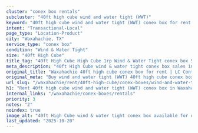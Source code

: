 ```yaml
---
cluster: "conex box rentals"
subcluster: "40ft high cube wind and water tight (WWT)"
keyword: "40ft high cube wind and water tight (WWT) conex box for rent Waxahachie, TX"
intent: "Transactional-Local"
page_type: "Location-Product"
city: "Waxahachie, TX"
service_type: "conex box"
condition: "Wind & Water Tight"
size: "40ft High Cube"
title_tag: "40ft High Cube High Cube 1rp Wind & Water Tight conex box Sales in Waxahachie | LC Container"
meta_description: "40ft High Cube wind & water tight conex box sales in Waxahachie. High cube containers with extra height. Fast delivery, competitive pricing. Serving conex boxes area. Quote ID: 4T5. Call (214) 524-4168 for your free quote today."
original_title: "Waxahachie 40ft high cube conex box for rent | LC Container"
original_meta: "Buy wind and water tight (WWT) 40ft high cube conex box rent with local delivery in Waxahachie, TX. LC Container — local Since 2003. Request a fast quote today."
url_slug: "/waxahachie/rent/40ft-high-cube/conex-boxes/wind-and-water-tight-wwt"
h1: "Rent 40ft high cube wind and water tight (WWT) conex box in Waxahachie"
internal_links: "/waxahachie/conex-boxes/rentals"
priority: 3
notes: "2"
noindex: true
image_alt: "40ft High Cube wind & water tight conex box available for delivery in Waxahachie"
last_updated: "2025-10-20"
---
```


<!-- TODO: Add unique city/inventory copy, images, and internal links here. -->
